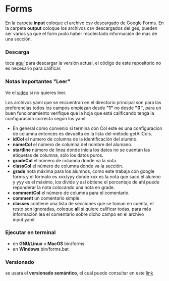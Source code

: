 # Forms
En la carpeta **input** coloque el archivo csv descargado de Google Forms.
En la carpeta **output** coloque los archivos csv descargados del ges, pueden ser varios ya que el form pudo haber recolectado información de más de una sección.

### Descarga
toca [aquí](https://benyamingaleano.github.io/files/forms.zip) para descargar la versión actual, el código de este repositorio no es necesario para calificar.

### Notas Importantes "Leer"
Ve el [video](https://drive.google.com/file/d/1fRRwLKIDQzzHfz8ApVW54PiKTGk653yD/view?usp=sharing) si no quieres leer.

Los archivos yaml que se encuentran en el directorio principal son para las preferencias todos los campos empiezan desde **"1"** no desde **"0"**, para un buen funcionamiento verifique que la hoja que está calificando tenga la configuración correcta según los yaml:

- En general como convenio si termina con Col este es una configuracion de columna entonces es devuelta en la lista del método getAllCols.
- **idCol** el número de columna de la identificación del alumno.
- **nameCol** el número de columna del nombre del alumano.
- **startline** número de linea donde inicia los datos no se cuentan las etiquetas de columna, sólo los datos puros.
- **gradeCol** el número de columna donde va la nota.
- **classCol** el número de columna donde va la sección.
- **grade** nota máxima para los alumnos, como este trabaja con google forms y el formato es xxx/yyy donde xxx es la nota que sacó el alumno y yyy es el máximo, los divide y así obtiene el porcentaje de ahí puede reponderar la nota colocando una nota en grade.
- **commentCol** el número de columna para el comentario.
- **comment** un comentario simple.
- **classes** contiene una lista de secciones que se toman en cuenta, el resto son ignoradas, coloque **all** si quiere calificar todas, para más información lea el comentario sobre dicho campo en el archivo input.yaml.

### Ejecutar en terminal
- en **GNU/Linux** o **MacOS** bin/forms
- en **Windows** bin/forms.bat

### Versionado
se usará el **versionado semántico**, el cual puede consultar en este [link](https://semver.org/lang/es/)

